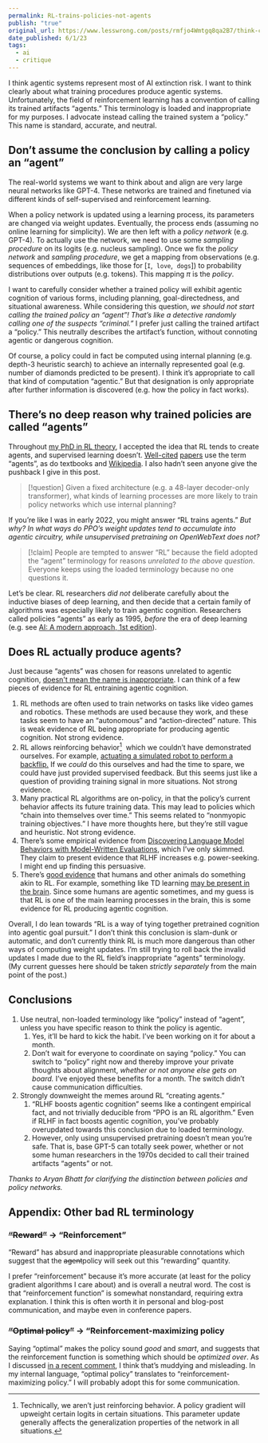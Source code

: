```yaml
---
permalink: RL-trains-policies-not-agents
publish: "true"
original_url: https://www.lesswrong.com/posts/rmfjo4Wmtgq8qa2B7/think-carefully-before-calling-rl-policies-agents
date_published: 6/1/23
tags:
  - ai
  - critique
---
```

<span class="first-letter">I</span> think agentic systems represent most of AI extinction risk. I want to think clearly about what training procedures produce agentic systems. Unfortunately, the field of reinforcement learning has a convention of calling its trained artifacts “agents.” This terminology is loaded and inappropriate for my purposes. I advocate instead calling the trained system a “policy.” This name is standard, accurate, and neutral. 
## Don’t assume the conclusion by calling a policy an “agent”
The real-world systems we want to think about and align are very large neural networks like GPT-4. These networks are trained and finetuned via different kinds of self-supervised and reinforcement learning.

When a policy network is updated using a learning process, its parameters are changed via weight updates. Eventually, the process ends (assuming no online learning for simplicity). We are then left with a _policy network_ (e.g. GPT-4). To actually use the network, we need to use some _sampling procedure_ on its logits (e.g. nucleus sampling). Once we fix the _policy network_ and _sampling procedure_, we get a mapping from observations (e.g. sequences of embeddings, like those for [`I`,  `love`,  `dogs`]) to probability distributions over outputs (e.g. tokens). This mapping $\pi$ is the _policy_. 

I want to carefully consider whether a trained policy will exhibit agentic cognition of various forms, including planning, goal-directedness, and situational awareness. While considering this question, _we should not start calling the trained policy an “agent”! That’s like a detective randomly calling one of the suspects “criminal.”_ I prefer just calling the trained artifact a “policy.” This neutrally describes the artifact’s function, without connoting agentic or dangerous cognition.

Of course, a policy could in fact be computed using internal planning (e.g. depth-3 heuristic search) to achieve an internally represented goal (e.g. number of diamonds predicted to be present). I think it’s appropriate to call that kind of computation “agentic.” But that designation is only appropriate after further information is discovered (e.g. how the policy in fact works).

## There’s no deep reason why trained policies are called “agents”
Throughout [my PhD in RL theory](https://turntrout.com/alignment-phd), I accepted the idea that RL tends to create agents, and supervised learning doesn’t. [Well-cited](https://arxiv.org/pdf/1312.5602.pdf) [papers](https://arxiv.org/abs/1912.06680) use the term “agents”, as do textbooks and [Wikipedia](https://en.wikipedia.org/wiki/Reinforcement_learning). I also hadn’t seen anyone give the pushback I give in this post. 

> [!question]
> Given a fixed architecture (e.g. a 48-layer decoder-only transformer), what kinds of learning processes are more likely to train policy networks which use internal planning? 

If you’re like I was in early 2022, you might answer “RL trains agents.” _But why? In what ways do PPO’s weight updates tend to accumulate into agentic circuitry, while unsupervised pretraining on OpenWebText does not?_

> [!claim] 
> People are tempted to answer “RL” because the field adopted the “agent” terminology for reasons _unrelated to the above question_. Everyone keeps using the loaded terminology because no one questions it.

Let’s be clear. RL researchers _did not_ deliberate carefully about the inductive biases of deep learning, and then decide that a certain family of algorithms was especially likely to train agentic cognition. Researchers called policies “agents” as early as 1995, _before_ the era of deep learning (e.g. see [AI: A modern approach, 1st edition](https://en.wikipedia.org/wiki/Artificial_Intelligence:_A_Modern_Approach)).

## Does RL actually produce agents?

Just because “agents” was chosen for reasons unrelated to agentic cognition, [doesn't mean the name is inappropriate](https://www.lesswrong.com/posts/qNZM3EGoE5ZeMdCRt/reversed-stupidity-is-not-intelligence). I can think of a few pieces of evidence for RL entraining agentic cognition. 

1. RL methods are often used to train networks on tasks like video games and robotics. These methods are used because they work, and these tasks seem to have an “autonomous” and “action-directed” nature. This is weak evidence of RL being appropriate for producing agentic cognition. Not strong evidence.
2. RL allows reinforcing behavior[^1]  which we couldn’t have demonstrated ourselves. For example, [actuating a simulated robot to perform a backflip.](https://arxiv.org/abs/1706.03741) If we _could_ do this ourselves and had the time to spare, we could have just provided supervised feedback. But this seems just like a question of providing training signal in more situations. Not strong evidence.
3. Many practical RL algorithms are on-policy, in that the policy’s current behavior affects its future training data. This may lead to policies which “chain into themselves over time.” This seems related to “nonmyopic training objectives.” I have more thoughts here, but they’re still vague and heuristic. Not strong evidence.
4. There’s some empirical evidence from [Discovering Language Model Behaviors with Model-Written Evaluations](https://www.lesswrong.com/posts/yRAo2KEGWenKYZG9K/discovering-language-model-behaviors-with-model-written), which I’ve only skimmed. They claim to present evidence that RLHF increases e.g. power-seeking. I might end up finding this persuasive.
5. There’s [good evidence](https://www.lesswrong.com/posts/iCfdcxiyr2Kj8m8mT/the-shard-theory-of-human-values#A_3_Evidence_for_neuroscience_assumptions) that humans and other animals do something akin to RL. For example, something like TD learning [may be present in the brain](https://en.wikipedia.org/wiki/Temporal_difference_learning#In_neuroscience). Since some humans are agentic sometimes, and my guess is that RL is one of the main learning processes in the brain, this is some evidence for RL producing agentic cognition. 

Overall, I do lean towards “RL is a way of tying together pretrained cognition into agentic goal pursuit.” I don’t think this conclusion is slam-dunk or automatic, and don’t currently think RL is much more dangerous than other ways of computing weight updates. I’m still trying to roll back the invalid updates I made due to the RL field’s inappropriate “agents” terminology. (My current guesses here should be taken _strictly separately_ from the main point of the post.)

## Conclusions

1. Use neutral, non-loaded terminology like “policy” instead of “agent”, unless you have specific reason to think the policy is agentic.
    1. Yes, it’ll be hard to kick the habit. I’ve been working on it for about a month.
    2. Don’t wait for everyone to coordinate on saying “policy.” You can switch to “policy” right now and thereby improve your private thoughts about alignment, _whether or not anyone else gets on board._ I’ve enjoyed these benefits for a month. The switch didn’t cause communication difficulties.
2. Strongly downweight the memes around RL “creating agents.” 
    1. “RLHF boosts agentic cognition” seems like a contingent empirical fact, and not trivially deducible from “PPO is an RL algorithm.” Even if RLHF in fact boosts agentic cognition, you’ve probably overupdated towards this conclusion due to loaded terminology.
    2. However, only using unsupervised pretraining doesn’t mean you’re safe. That is, base GPT-5 can totally seek power, whether or not some human researchers in the 1970s decided to call their trained artifacts “agents” or not.

_Thanks to Aryan Bhatt for clarifying the distinction between policies and policy networks._

## Appendix: Other bad RL terminology

### ~~“Reward”~~ → “Reinforcement”

“Reward” has absurd and inappropriate pleasurable connotations which suggest that the ~~agent~~policy will seek out this “rewarding” quantity. 

I prefer “reinforcement” because it’s more accurate (at least for the policy gradient algorithms I care about) and is overall a neutral word. The cost is that “reinforcement function” is somewhat nonstandard, requiring extra explanation. I think this is often worth it in personal and blog-post communication, and maybe even in conference papers.

### ~~“Optimal policy”~~ → “Reinforcement-maximizing policy

Saying “optimal” makes the policy sound _good_ and _smart_, and suggests that the reinforcement function is something which should be _optimized over_. As I discussed [in a recent comment](https://www.lesswrong.com/posts/fLpuusx9wQyyEBtkJ/power-seeking-can-be-probable-and-predictive-for-trained?commentId=ndmFcktFiGRLkRMBW), I think that’s muddying and misleading. In my internal language, “optimal policy” translates to “reinforcement-maximizing policy.” I will probably adopt this for some communication.

[^1]: Technically, we aren’t just reinforcing behavior. A policy gradient will upweight certain logits in certain situations. This parameter update generally affects the generalization properties of the network in all situations.
